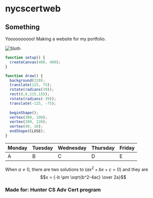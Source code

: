 # nycscertweb

## Something

Yoooooooooo!  Making a website for my portfolio.

![Sloth](https://media.giphy.com/media/3NtY188QaxDdC/giphy.gif "Slothy")


```Javascript
function setup() {
  createCanvas(400, 400);
}

function draw() {
  background(220);
  translate(125, 75);
  rotate(radians(39));
  rect(0,0,215,155);
  rotate(radians(-39));
  translate(-125, -75);
  
  beginShape();
  vertex(300, 100);
  vertex(200, 220);
  vertex(40, 20);
  endShape(CLOSE);
}

```

| Monday | Tuesday | Wednesday | Thursday | Friday |
| ---- |  ---- |  ---- |  ---- |  ---- |
| A| B | C | D | E |


When $a \ne 0$, there are two solutions to $(ax^2 + bx + c = 0)$ and they are 
$$x = {-b \pm \sqrt{b^2-4ac} \over 2a}$$

### Made for: Hunter CS Adv Cert program
